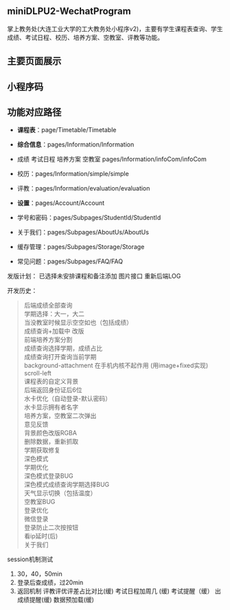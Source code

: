## miniDLPU2-WechatProgram

掌上教务处(大连工业大学的工大教务处小程序v2)，主要有学生课程表查询、学生成绩、考试日程、校历、培养方案、空教室、评教等功能。

## 主要页面展示

## 小程序码

## 功能对应路径

+ **课程表**：page/Timetable/Timetable

+ **综合信息**：pages/Information/Information
+ 成绩 考试日程 培养方案 空教室 pages/Information/infoCom/infoCom
+ 校历：pages/Information/simple/simple
+ 评教：pages/Information/evaluation/evaluation


+ **设置**：pages/Account/Account
+ 学号和密码：pages/Subpages/StudentId/StudentId
+ 关于我们：pages/Subpages/AboutUs/AboutUs
+ 缓存管理：pages/Subpages/Storage/Storage
+ 常见问题：pages/Subpages/FAQ/FAQ


发版计划：
已选择未安排课程和备注添加
图片接口
重新后端LOG

开发历史：
> 后端成绩全部查询   
> 学期选择：大一，大二   
> 当没教室时候显示空空如也（包括成绩）   
> 成绩查询+加载中 改版   
> 前端培养方案分割   
> 成绩查询选择学期，成绩占比   
> 成绩查询打开查询当前学期   
> background-attachment 在手机内核不起作用 (用image+fixed实现)   
> scroll-left   
> 课程表的自定义背景   
> 后端返回身份证后6位   
> 水卡优化（自动登录-默认密码）  
> 水卡显示拥有者名字   
> 培养方案，空教室二次弹出   
> 意见反馈   
> 背景颜色改版RGBA   
> 删除数据，重新抓取   
> 学期获取修复   
> 深色模式   
> 学期优化   
> 深色模式登录BUG   
> 深色模式成绩查询学期选择BUG   
> 天气显示切换（包括温度）  
> 空教室BUG   
> 登录优化  
> 微信登录   
> 登录防止二次按按钮  
> 看ip延时(后)  
>关于我们


session机制测试

1. 30，40，50min
2. 登录后查成绩，过20min
3. 返回机制 评教评优评差占比对比(缓)
   考试日程加周几 (缓)
   考试提醒（缓） 出成绩提醒(缓)
   数据预加载(缓)